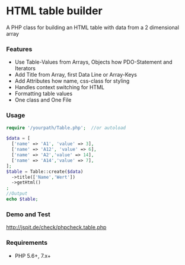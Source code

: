 # HTML table builder 

A PHP class for building an HTML table with data from a 2 dimensional array

### Features

- Use Table-Values from Arrays, Objects how PDO-Statement and Iterators
- Add Title from Array, first Data Line or Array-Keys
- Add Attributes how name, css-class for styling 
- Handles context switching for HTML
- Formatting table values
- One class and One File

### Usage

```php
require '/yourpath/Table.php';  //or autoload

$data = [  
  ['name' => 'A1', 'value' => 3],  
  ['name' => 'A12', 'value' => 6],  
  ['name' => 'A2','value' => 14],  
  ['name' => 'A14','value' => 7],  
]; 
$table = Table::create($data) 
  ->title(['Name','Wert']) 
  ->getHtml() 
; 
//Output
echo $table;
```

### Demo and Test

http://jspit.de/check/phpcheck.table.php

### Requirements

- PHP 5.6+, 7.x+

